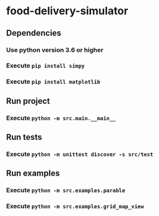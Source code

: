 # food-delivery-simulator

## Dependencies

### Use python version 3.6 or higher

### Execute `pip install simpy`
### Execute `pip install matplotlib`

## Run project

### Execute `python -m src.main.__main__`

## Run tests

### Execute `python -m unittest discover -s src/test`

## Run examples

### Execute `python -m src.examples.parable`
### Execute `python -m src.examples.grid_map_view`